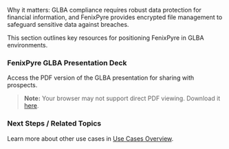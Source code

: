 
Why it matters: GLBA compliance requires robust data protection for financial information, and FenixPyre provides encrypted file management to safeguard sensitive data against breaches.

This section outlines key resources for positioning FenixPyre in GLBA environments.

### FenixPyre GLBA Presentation Deck

Access the PDF version of the GLBA presentation for sharing with prospects.

> **Note:** Your browser may not support direct PDF viewing. Download it [here](https://cdn.fenixpyre.com/glba-presentation.pdf).

### Next Steps / Related Topics
Learn more about other use cases in [Use Cases Overview](https://fenixpyre.com/docs/use-cases).
